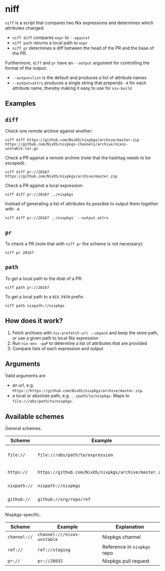 # niff

`niff` is a script that compares two Nix expressions and determines which attributes changed.

- `niff diff` compares `expr` to `--against`
- `niff path` returns a local path to `expr`
- `niff pr` determines a diff between the head of the PR and the base of the PR.

Furthermore, `diff` and `pr` have an `--output` argument for controlling the format of the output:
- `--output=list` is the default and produces a list of attribute names
- `--output=attrs` produces a single string that prepends `-A` for each attribute name, thereby making it easy to use for `nix-build`


## Examples

## `diff`

Check one remote archive against another:

```
niff diff https://github.com/NixOS/nixpkgs/archive/master.zip https://github.com/NixOS/nixpkgs-channels/archive/nixos-unstable.tar.gz
```

Check a PR against a remote archive (note that the hashtag needs to be escaped):

```
niff diff pr://28167 https://github.com/NixOS/nixpkgs/archive/master.zip
```

Check a PR against a local expression:

```
niff diff pr://28167 ../nixpkgs
```

Instead of generating a list of attributes its possible to output them together with `-A`

```
niff diff pr://28167 ../nixpkgs` --output attrs
```

## `pr`

To check a PR (note that with `niff pr` the scheme is not necessary):

```
niff pr 28167
```


## `path`

To get a local path to the `HEAD` of a PR:

```
niff path pr://28167
```

To get a local path to a `NIX_PATH` prefix:

```
niff path nixpath://nixpkgs
```

## How does it work?

1. Fetch archives with `nix-prefetch-url --unpack` and keep the store path, or use a given path to local Nix expression
2. Run `nix-env -qaP` to determine a list of attributes that are provided
3. Compare lists of each expression and output

## Arguments

Valid arguments are

- an url, e.g. `https://https://github.com/NixOS/nixpkgs/archive/master.zip`.
- a local or absolute path, e.g. `../path/to/nixpkgs`. Maps to `file:///abs/path/to/nixpkgs`.

## Available schemes

General schemes.

| Scheme      | Example                                               | Explanation                  |
| ----------- | ------------------------------------------------------| ---------------------------- |
| `file://`   | `file:///abs/path/to/expression`                      | Local expression or archive  |
| `https://`  | `https://github.com/NixOS/nixpkgs/archive/master.zip` | Remote archive               |
| `nixpath://`| `nixpath://nixpkgs`                                   | `NIX_PATH` prefix            |
| `github://` | `github://org/repo/ref`                               | GitHub reference             |

Nixpkgs-specific.

| Scheme      | Example                                                | Explanation                 |
| ------------| -------------------------------------------------------| --------------------------- |
| `channel://`| `channel:///nixos-unstable`                            | Nixpkgs channel             |
| `ref://`    | `ref://staging`                                        | Reference in `nixpkgs` repo |
| `pr://`     | `pr://28032`                                           | Nixpkgs pull request        |

